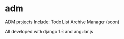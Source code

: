 adm
===

ADM projects
Include:
Todo List
Archive Manager (soon)

All developed with django 1.6 and angular.js
